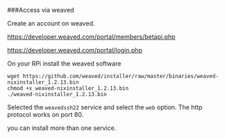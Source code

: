 
###Access via weaved

Create an account on weaved.

https://developer.weaved.com/portal/members/betapi.php

https://developer.weaved.com/portal/login.php

On your RPi install the weaved software

    wget https://github.com/weaved/installer/raw/master/binaries/weaved-nixinstaller_1.2.13.bin
    chmod +x weaved-nixinstaller_1.2.13.bin
    ./weaved-nixinstaller_1.2.13.bin

Selected the `weavedssh22` service and select the `web` option. The http protocol works on port 80.

you can install more than one service.



